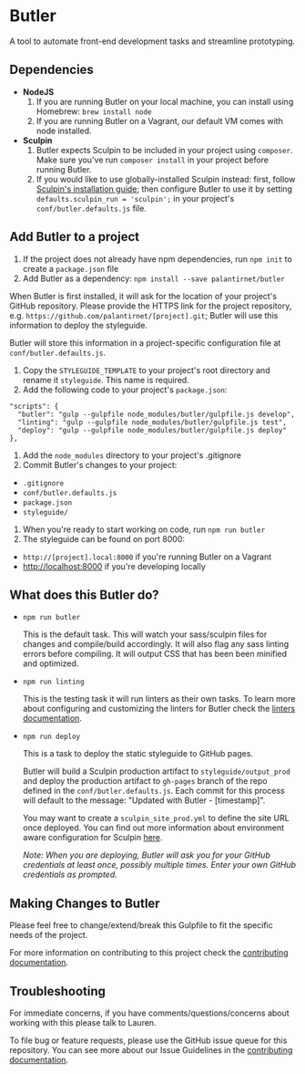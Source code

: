 # Butler

A tool to automate front-end development tasks and streamline prototyping.

## Dependencies

* **NodeJS**
  1. If you are running Butler on your local machine, you can install using Homebrew: `brew install node`
  1. If you are running Butler on a Vagrant, our default VM comes with node installed.
* **Sculpin**
  1. Butler expects Sculpin to be included in your project using `composer`. Make sure you've run `composer install` in your project before running Butler.
  1. If you would like to use globally-installed Sculpin instead: first, follow [Sculpin's installation guide](https://sculpin.io/getstarted/); then configure Butler to use it by setting `defaults.sculpin_run = 'sculpin';` in your project's `conf/butler.defaults.js` file.

## Add Butler to a project

1. If the project does not already have npm dependencies, run `npm init` to create a `package.json` file
1. Add Butler as a dependency: `npm install --save palantirnet/butler`

  When Butler is first installed, it will ask for the location of your project's GitHub repository. Please provide the HTTPS link for the project repository, e.g. `https://github.com/palantirnet/[project].git`; Butler will use this information to deploy the styleguide.

  Butler will store this information in a project-specific configuration file at `conf/butler.defaults.js`.

1. Copy the `STYLEGUIDE_TEMPLATE` to your project's root directory and rename it `styleguide`. This name is required.
1. Add the following code to your project's `package.json`:

  ````
  "scripts": {
    "butler": "gulp --gulpfile node_modules/butler/gulpfile.js develop",
    "linting": "gulp --gulpfile node_modules/butler/gulpfile.js test",
    "deploy": "gulp --gulpfile node_modules/butler/gulpfile.js deploy"
  },
  ````
1. Add the `node_modules` directory to your project's .gitignore
1. Commit Butler's changes to your project:
  * `.gitignore`
  * `conf/butler.defaults.js`
  * `package.json`
  * `styleguide/`
1. When you're ready to start working on code, run `npm run butler`
1. The styleguide can be found on port 8000:
  * `http://[project].local:8000` if you're running Butler on a Vagrant
  * [http://localhost:8000](http://localhost:8000) if you're developing locally

## What does this Butler do?

* `npm run butler`

  This is the default task. This will watch your sass/sculpin files for changes and compile/build accordingly. It will also flag any sass linting errors before compiling. It will output CSS that has been been minified and optimized.

* `npm run linting`

  This is the testing task it will run linters as their own tasks. To learn more about configuring and customizing the linters for Butler check the [linters documentation](/docs/LINTERS.md).

* `npm run deploy`

  This is a task to deploy the static styleguide to GitHub pages.

  Butler will build a Sculpin production artifact to `styleguide/output_prod` and deploy the production artifact to `gh-pages` branch of the repo defined in the `conf/butler.defaults.js`. Each commit for this process will default to the message: "Updated with Butler - [timestamp]".

  You may want to create a `sculpin_site_prod.yml` to define the site URL once deployed. You can find out more information about environment aware configuration for Sculpin [here](https://sculpin.io/documentation/configuration/).

  *Note: When you are deploying, Butler will ask you for your GitHub credentials at least once, possibly multiple times. Enter your own GitHub credentials as prompted.*

## Making Changes to Butler

Please feel free to change/extend/break this Gulpfile to fit the specific needs of the project.

For more information on contributing to this project check the [contributing documentation](/docs/CONTRIBUTING.md).

## Troubleshooting

For immediate concerns, if you have comments/questions/concerns about working with this please talk to Lauren.

To file bug or feature requests, please use the GitHub issue queue for this repository. You can see more about our Issue Guidelines in the [contributing documentation](/docs/CONTRIBUTING.md).

